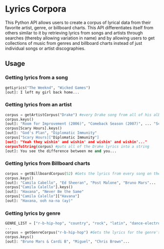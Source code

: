 # Lyrics Corpora
This Python API allows users to create a corpus of lyrical data from their favorite artist, genre, or billboard charts. This API differentiates itself from others similar to it by retrieving lyrics from songs and artists through searches (thereby allowing variation in name) and by allowing users to get collections of music from genres and billboard charts instead of just individual songs or artist discographies.  

## Usage

### Getting lyrics from a song
```python
getLyrics("The Weeknd", "Wicked Games")
[out]: I left my girl back home...
```

### Getting lyrics from an artist
```python
corpus = getArtistCorpus("Drake") #every Drake song from all of his albums and mixtapes
corpus.keys()
[out]: "Room for Improvement (2006)", "Comeback Season (2007)", ... "Scary Hours (2018)"
corpus[Scary Hours].keys()
[out]: "God's Plan", "Diplomatic Immunity"
corpus["Scary Hours]["Diplomatic Immunity"]
[out]: "Yeah they wishin' and wishin' and wishin' and wishin'..."
corpusToString(corpus) #puts all of the Drake lyrics into a string
[out]: You see the difference between me and you...
```

### Getting lyrics from Billboard charts
```python
corpus = getBillboardCorpus(52) #Gets the lyrics from every song on the hot 100 from the last 52 weeks
corpus.keys()
[out]: "Camila Cabello", "Ed Sheeran", "Post Malone", "Bruno Mars"...
corpus["Camila Calello"].keys()
[out]: "Havana", "Never Be the Same"
corpus["Camila Calello"]["Havana"]
[out]: "Havana, ooh na-na (ay)"
```

### Getting lyrics by genre
```python
GENRE_LIST = ["r-b-hip-hop", "country", "rock", "latin", "dance-electronic", "christian", "gospel"]
...
corpus = getGenreCorpus("r-b-hip-hop") #Gets the lyrics for the genre's top 50 songs for the past 2 years (must be from GENRE_LIST) 
corpus.keys()
[out]: "Bruno Mars & Cardi B", "Miguel", "Chris Brown"...
```
